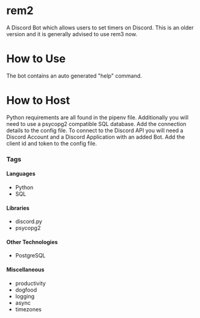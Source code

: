# rem2
A Discord Bot which allows users to set timers on Discord. This is an older version and it is generally advised to use rem3 now.

# How to Use
The bot contains an auto generated "help" command.

# How to Host
Python requirements are all found in the pipenv file.
Additionally you will need to use a psycopg2 compatible SQL database. Add the connection details to the config file.
To connect to the Discord API you will need a Discord Account and a Discord Application with an added Bot. Add the client id and token to the config file.

### Tags

#### Languages
- Python
- SQL

#### Libraries
- discord.py
- psycopg2

#### Other Technologies
- PostgreSQL

#### Miscellaneous
- productivity
- dogfood
- logging
- async
- timezones
